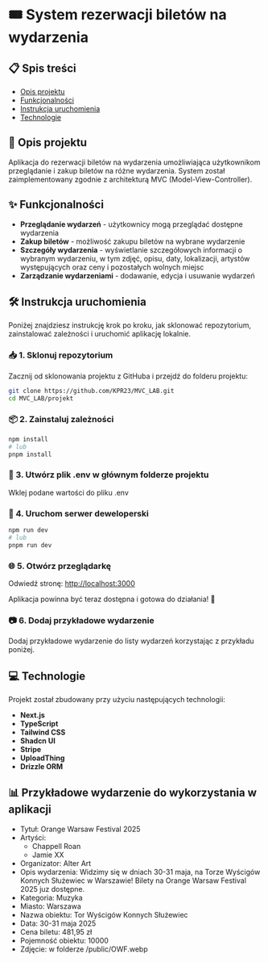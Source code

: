 # 🎟️ System rezerwacji biletów na wydarzenia

## 📋 Spis treści

- [Opis projektu](#opis-projektu)
- [Funkcjonalności](#funkcjonalności)
- [Instrukcja uruchomienia](#instrukcja-uruchomienia)
- [Technologie](#technologie)

## 📝 Opis projektu

Aplikacja do rezerwacji biletów na wydarzenia umożliwiająca użytkownikom przeglądanie i zakup biletów na różne wydarzenia. System został zaimplementowany zgodnie z architekturą MVC (Model-View-Controller).

## ✨ Funkcjonalności

- **Przeglądanie wydarzeń** - użytkownicy mogą przeglądać dostępne wydarzenia
- **Zakup biletów** - możliwość zakupu biletów na wybrane wydarzenie
- **Szczegóły wydarzenia** - wyświetlanie szczegółowych informacji o wybranym wydarzeniu, w tym zdjęć, opisu, daty, lokalizacji, artystów występujących oraz ceny i pozostałych wolnych miejsc
- **Zarządzanie wydarzeniami** - dodawanie, edycja i usuwanie wydarzeń

## 🛠️ Instrukcja uruchomienia

Poniżej znajdziesz instrukcję krok po kroku, jak sklonować repozytorium, zainstalować zależności i uruchomić aplikację lokalnie.

### 📥 1. Sklonuj repozytorium

Zacznij od sklonowania projektu z GitHuba i przejdź do folderu projektu:

```bash
git clone https://github.com/KPR23/MVC_LAB.git
cd MVC_LAB/projekt
```

### 📦 2. Zainstaluj zależności

```bash
npm install
# lub
pnpm install
```

### 🔐 3. Utwórz plik .env w głównym folderze projektu

Wklej podane wartości do pliku .env

### 🚀 4. Uruchom serwer deweloperski

```bash
npm run dev
# lub
pnpm run dev
```

### 🌐 5. Otwórz przeglądarkę

Odwiedź stronę: [http://localhost:3000](http://localhost:3000)

Aplikacja powinna być teraz dostępna i gotowa do działania! 🎉

### 📷 6. Dodaj przykładowe wydarzenie

Dodaj przykładowe wydarzenie do listy wydarzeń korzystając z przykładu poniżej.

## 💻 Technologie

Projekt został zbudowany przy użyciu następujących technologii:

- **Next.js**
- **TypeScript**
- **Tailwind CSS**
- **Shadcn UI**
- **Stripe**
- **UploadThing**
- **Drizzle ORM**

## 📊 Przykładowe wydarzenie do wykorzystania w aplikacji

- Tytuł: Orange Warsaw Festival 2025
- Artyści:
  - Chappell Roan
  - Jamie XX
- Organizator: Alter Art
- Opis wydarzenia: Widzimy się w dniach 30-31 maja, na Torze Wyścigów Konnych Służewiec w Warszawie! Bilety na Orange Warsaw Festival 2025 juz dostępne.
- Kategoria: Muzyka
- Miasto: Warszawa
- Nazwa obiektu: Tor Wyścigów Konnych Służewiec
- Data: 30-31 maja 2025
- Cena biletu: 481,95 zł
- Pojemność obiektu: 10000
- Zdjęcie: w folderze /public/OWF.webp
